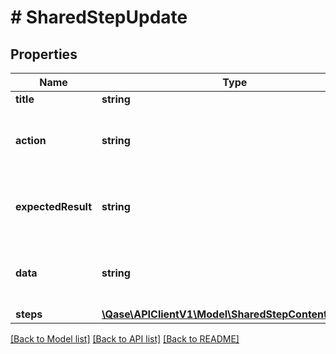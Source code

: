 # # SharedStepUpdate

## Properties

Name | Type | Description | Notes
------------ | ------------- | ------------- | -------------
**title** | **string** |  |
**action** | **string** | Deprecated, use the &#x60;steps&#x60; property instead. | [optional]
**expectedResult** | **string** | Deprecated, use the &#x60;steps&#x60; property instead. | [optional]
**data** | **string** | Deprecated, use the &#x60;steps&#x60; property instead. | [optional]
**steps** | [**\Qase\APIClientV1\Model\SharedStepContentCreate[]**](SharedStepContentCreate.md) |  | [optional]

[[Back to Model list]](../../README.md#models) [[Back to API list]](../../README.md#endpoints) [[Back to README]](../../README.md)
